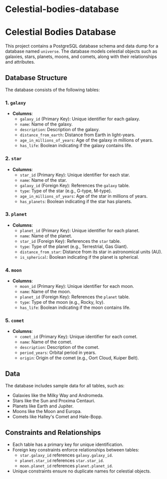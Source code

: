 # Celestial-bodies-database


# Celestial Bodies Database

This project contains a PostgreSQL database schema and data dump for a database named `universe`. The database models celestial objects such as galaxies, stars, planets, moons, and comets, along with their relationships and attributes.

## Database Structure

The database consists of the following tables:

### 1. `galaxy`
- **Columns**:
  - `galaxy_id` (Primary Key): Unique identifier for each galaxy.
  - `name`: Name of the galaxy.
  - `description`: Description of the galaxy.
  - `distance_from_earth`: Distance from Earth in light-years.
  - `age_in_millions_of_years`: Age of the galaxy in millions of years.
  - `has_life`: Boolean indicating if the galaxy contains life.

### 2. `star`
- **Columns**:
  - `star_id` (Primary Key): Unique identifier for each star.
  - `name`: Name of the star.
  - `galaxy_id` (Foreign Key): References the `galaxy` table.
  - `type`: Type of the star (e.g., G-type, M-type).
  - `age_in_millions_of_years`: Age of the star in millions of years.
  - `has_planets`: Boolean indicating if the star has planets.

### 3. `planet`
- **Columns**:
  - `planet_id` (Primary Key): Unique identifier for each planet.
  - `name`: Name of the planet.
  - `star_id` (Foreign Key): References the `star` table.
  - `type`: Type of the planet (e.g., Terrestrial, Gas Giant).
  - `distance_from_star`: Distance from its star in astronomical units (AU).
  - `is_spherical`: Boolean indicating if the planet is spherical.

### 4. `moon`
- **Columns**:
  - `moon_id` (Primary Key): Unique identifier for each moon.
  - `name`: Name of the moon.
  - `planet_id` (Foreign Key): References the `planet` table.
  - `type`: Type of the moon (e.g., Rocky, Icy).
  - `has_life`: Boolean indicating if the moon contains life.

### 5. `comet`
- **Columns**:
  - `comet_id` (Primary Key): Unique identifier for each comet.
  - `name`: Name of the comet.
  - `description`: Description of the comet.
  - `period_years`: Orbital period in years.
  - `origin`: Origin of the comet (e.g., Oort Cloud, Kuiper Belt).

## Data

The database includes sample data for all tables, such as:
- Galaxies like the Milky Way and Andromeda.
- Stars like the Sun and Proxima Centauri.
- Planets like Earth and Jupiter.
- Moons like the Moon and Europa.
- Comets like Halley's Comet and Hale-Bopp.

## Constraints and Relationships

- Each table has a primary key for unique identification.
- Foreign key constraints enforce relationships between tables:
  - `star.galaxy_id` references `galaxy.galaxy_id`.
  - `planet.star_id` references `star.star_id`.
  - `moon.planet_id` references `planet.planet_id`.
- Unique constraints ensure no duplicate names for celestial objects.


